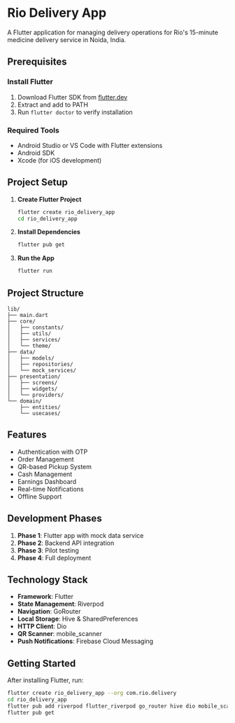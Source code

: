 # Rio Delivery App

A Flutter application for managing delivery operations for Rio's 15-minute medicine delivery service in Noida, India.

## Prerequisites

### Install Flutter
1. Download Flutter SDK from [flutter.dev](https://flutter.dev/docs/get-started/install)
2. Extract and add to PATH
3. Run `flutter doctor` to verify installation

### Required Tools
- Android Studio or VS Code with Flutter extensions
- Android SDK
- Xcode (for iOS development)

## Project Setup

1. **Create Flutter Project**
   ```bash
   flutter create rio_delivery_app
   cd rio_delivery_app
   ```

2. **Install Dependencies**
   ```bash
   flutter pub get
   ```

3. **Run the App**
   ```bash
   flutter run
   ```

## Project Structure

```
lib/
├── main.dart
├── core/
│   ├── constants/
│   ├── utils/
│   ├── services/
│   └── theme/
├── data/
│   ├── models/
│   ├── repositories/
│   └── mock_services/
├── presentation/
│   ├── screens/
│   ├── widgets/
│   └── providers/
└── domain/
    ├── entities/
    └── usecases/
```

## Features

- Authentication with OTP
- Order Management
- QR-based Pickup System
- Cash Management
- Earnings Dashboard
- Real-time Notifications
- Offline Support

## Development Phases

1. **Phase 1**: Flutter app with mock data service
2. **Phase 2**: Backend API integration
3. **Phase 3**: Pilot testing
4. **Phase 4**: Full deployment

## Technology Stack

- **Framework**: Flutter
- **State Management**: Riverpod
- **Navigation**: GoRouter
- **Local Storage**: Hive & SharedPreferences
- **HTTP Client**: Dio
- **QR Scanner**: mobile_scanner
- **Push Notifications**: Firebase Cloud Messaging

## Getting Started

After installing Flutter, run:
```bash
flutter create rio_delivery_app --org com.rio.delivery
cd rio_delivery_app
flutter pub add riverpod flutter_riverpod go_router hive dio mobile_scanner image_picker web_socket_channel firebase_messaging shared_preferences
flutter pub get
```
